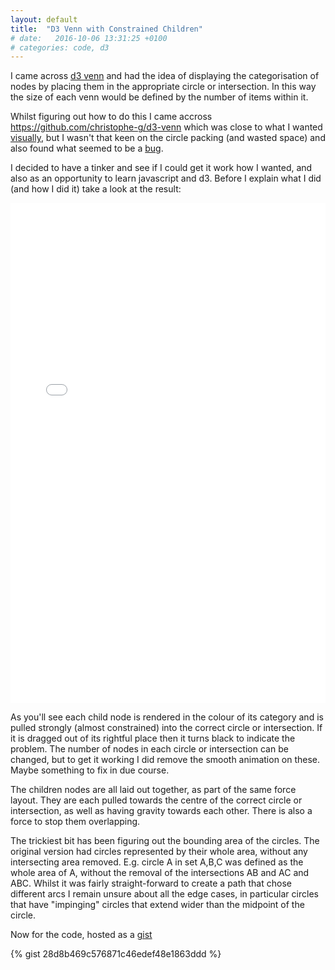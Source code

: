 ```yaml
---
layout: default
title:  "D3 Venn with Constrained Children"
# date:   2016-10-06 13:31:25 +0100
# categories: code, d3
---
```

I came across [d3 venn](https://github.com/benfred/venn.js/) and had the idea of displaying the categorisation of nodes by placing them in the appropriate circle or intersection. In this way the size of each venn would be defined by the number of items within it.

Whilst figuring out how to do this I came accross <https://github.com/christophe-g/d3-venn> which was close to what I wanted [visually](http://bl.ocks.org/christophe-g/b6c3135cc492e9352797), but I wasn't that keen on the circle packing (and wasted space) and also found what seemed to be a [bug](https://github.com/christophe-g/d3-venn/issues/3).

I decided to have a tinker and see if I could get it work how I wanted, and also as an opportunity to learn javascript and d3. Before I explain what I did (and how I did it) take a look at the result:

<iframe src="/assets/d3_venn_with_children/dynamic_mod.html" frameborder="0" width="100%" height="800"> </iframe>

As you'll see each child node is rendered in the colour of its category and is pulled strongly (almost constrained) into the correct circle or intersection. If it is dragged out of its rightful place then it turns black to indicate the problem. The number of nodes in each circle or intersection can be changed, but to get it working I did remove the smooth animation on these. Maybe something to fix in due course.

The children nodes are all laid out together, as part of the same force layout. They are each pulled towards the centre of the correct circle or intersection, as well as having gravity towards each other. There is also a force to stop them overlapping.

The trickiest bit has been figuring out the bounding area of the circles. The original version had circles represented by their whole area, without any intersecting area removed. E.g. circle A in set A,B,C was defined as the whole area of A, without the removal of the intersections AB and AC and ABC. Whilst it was fairly straight-forward to create a path that chose different arcs I remain unsure about all the edge cases, in particular circles that have "impinging" circles that extend wider than the midpoint of the circle.

Now for the code, hosted as a [gist](https://gist.github.com/leocrawford/28d8b469c576871c46edef48e1863ddd)

{% gist 28d8b469c576871c46edef48e1863ddd %}
